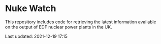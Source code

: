 # Nuke Watch

This repository includes code for retrieving the latest information available on the output of EDF nuclear power plants in the UK.

Last updated: 2021-12-19 17:15